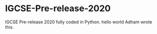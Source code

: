 # IGCSE-Pre-release-2020
IGCSE Pre-release 2020 fully coded in Python.
hello world
Adham wrote this.
